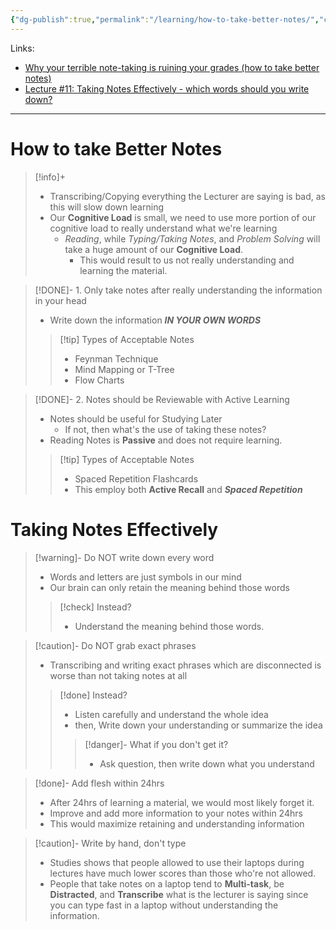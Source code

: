 ```yaml
---
{"dg-publish":true,"permalink":"/learning/how-to-take-better-notes/","created":"2024-11-09T11:30:45.235+08:00"}
---
```


Links: 
- [Why your terrible note-taking is ruining your grades (how to take better notes)](https://www.youtube.com/watch?v=oYssdixnmK8)
- [Lecture #11: Taking Notes Effectively - which words should you write down?](https://www.youtube.com/watch?v=ATmJb3bH2E0)


---
# How to take Better Notes

> [!info]+
> - Transcribing/Copying everything the Lecturer are saying is bad, as this will slow down learning
> - Our __Cognitive Load__ is small, we need to use more portion of our cognitive load to really understand what we're learning
> 	- _Reading_, while _Typing/Taking Notes_, and _Problem Solving_ will take a huge amount of our __Cognitive Load__.
> 		- This would result to us not really understanding and learning the material.


>[!DONE]- 1. Only take notes after really understanding the information in your head
> -  Write down the information ___IN YOUR OWN WORDS___
 >> [!tip] Types of Acceptable Notes
>> - Feynman Technique
>> -  Mind Mapping or T-Tree
 >> -  Flow Charts


>[!DONE]- 2. Notes should be Reviewable with Active Learning
> - Notes should be useful for Studying Later
> 	- If not, then what's the use of taking these notes?
> - Reading Notes is __Passive__ and does not require learning.
>> [!tip] Types of Acceptable Notes
>> - Spaced Repetition Flashcards
>> 	- This employ both __Active Recall__ and ___Spaced Repetition___

# Taking Notes Effectively

>[!warning]- Do NOT write down every word
>- Words and letters are just symbols in our mind
> - Our brain can only retain the meaning behind those words
>> [!check] Instead?
>> - Understand the meaning behind those words.

>[!caution]- Do NOT grab exact phrases
> -  Transcribing and writing exact phrases which are disconnected is worse than not taking notes at all
>> [!done] Instead?
>> -  Listen carefully and understand the whole idea 
>> -  then, Write down your understanding or summarize the idea
>>> [!danger]- What if you don't get it? 
>>> - Ask question, then write down what you understand

>[!done]- Add flesh within 24hrs
>- After 24hrs of learning a material, we would most likely forget it.
>- Improve and add more information to your notes within 24hrs
>- This would maximize retaining and understanding information


>[!caution]- Write by hand, don't type
>- Studies shows that people allowed to use their laptops during lectures have much lower scores than those who're not allowed.
>- People that take notes on a laptop tend to __Multi-task__, be __Distracted__, and __Transcribe__ what is the lecturer is saying since you can type fast in a laptop without understanding the information.
